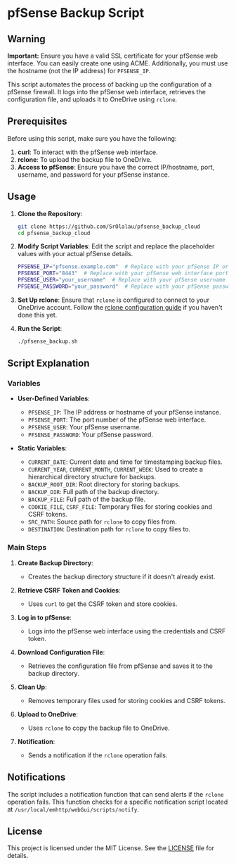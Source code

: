 # pfSense Backup Script

## Warning
**Important:** Ensure you have a valid SSL certificate for your pfSense web interface. You can easily create one using ACME. Additionally, you must use the hostname (not the IP address) for `PFSENSE_IP`.

This script automates the process of backing up the configuration of a pfSense firewall. It logs into the pfSense web interface, retrieves the configuration file, and uploads it to OneDrive using `rclone`.

## Prerequisites

Before using this script, make sure you have the following:

1. **curl**: To interact with the pfSense web interface.
2. **rclone**: To upload the backup file to OneDrive.
3. **Access to pfSense**: Ensure you have the correct IP/hostname, port, username, and password for your pfSense instance.

## Usage

1. **Clone the Repository**:
    ```sh
    git clone https://github.com/SrOlalau/pfsense_backup_cloud
    cd pfsense_backup_cloud
    ```

2. **Modify Script Variables**:
   Edit the script and replace the placeholder values with your actual pfSense details.

    ```sh
    PFSENSE_IP="pfsense.example.com"  # Replace with your pfSense IP or hostname
    PFSENSE_PORT="8443"  # Replace with your pfSense web interface port
    PFSENSE_USER="your_username"  # Replace with your pfSense username
    PFSENSE_PASSWORD="your_password"  # Replace with your pfSense password
    ```

3. **Set Up rclone**:
   Ensure that `rclone` is configured to connect to your OneDrive account. Follow the [rclone configuration guide](https://rclone.org/onedrive/) if you haven't done this yet.

4. **Run the Script**:
    ```sh
    ./pfsense_backup.sh
    ```

## Script Explanation

### Variables

- **User-Defined Variables**:
    - `PFSENSE_IP`: The IP address or hostname of your pfSense instance.
    - `PFSENSE_PORT`: The port number of the pfSense web interface.
    - `PFSENSE_USER`: Your pfSense username.
    - `PFSENSE_PASSWORD`: Your pfSense password.

- **Static Variables**:
    - `CURRENT_DATE`: Current date and time for timestamping backup files.
    - `CURRENT_YEAR`, `CURRENT_MONTH`, `CURRENT_WEEK`: Used to create a hierarchical directory structure for backups.
    - `BACKUP_ROOT_DIR`: Root directory for storing backups.
    - `BACKUP_DIR`: Full path of the backup directory.
    - `BACKUP_FILE`: Full path of the backup file.
    - `COOKIE_FILE`, `CSRF_FILE`: Temporary files for storing cookies and CSRF tokens.
    - `SRC_PATH`: Source path for `rclone` to copy files from.
    - `DESTINATION`: Destination path for `rclone` to copy files to.

### Main Steps

1. **Create Backup Directory**:
    - Creates the backup directory structure if it doesn't already exist.

2. **Retrieve CSRF Token and Cookies**:
    - Uses `curl` to get the CSRF token and store cookies.

3. **Log in to pfSense**:
    - Logs into the pfSense web interface using the credentials and CSRF token.

4. **Download Configuration File**:
    - Retrieves the configuration file from pfSense and saves it to the backup directory.

5. **Clean Up**:
    - Removes temporary files used for storing cookies and CSRF tokens.

6. **Upload to OneDrive**:
    - Uses `rclone` to copy the backup file to OneDrive.

7. **Notification**:
    - Sends a notification if the `rclone` operation fails.

## Notifications

The script includes a notification function that can send alerts if the `rclone` operation fails. This function checks for a specific notification script located at `/usr/local/emhttp/webGui/scripts/notify`.

## License

This project is licensed under the MIT License. See the [LICENSE](LICENSE) file for details.
